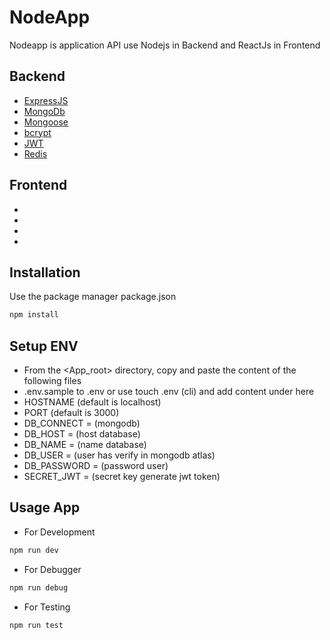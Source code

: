 # NodeApp

Nodeapp is application API use Nodejs in Backend and ReactJs in Frontend

## Backend

- [ExpressJS](https://expressjs.com/)
- [MongoDb](https://www.mongodb.com/)
- [Mongoose](https://mongoosejs.com/)
- [bcrypt](https://www.npmjs.com/package/bcrypt)
- [JWT](https://jwt.io/)
- [Redis](https://redis.io/)

## Frontend

-
-
-
-

## Installation

Use the package manager package.json

```bash
npm install
```

## Setup ENV

- From the <App_root> directory, copy and paste the content of the following files
- .env.sample to .env or use touch .env (cli) and add content under here
- HOSTNAME (default is localhost)
- PORT (default is 3000)
- DB_CONNECT = (mongodb)
- DB_HOST = (host database)
- DB_NAME = (name database)
- DB_USER = (user has verify in mongodb atlas)
- DB_PASSWORD = (password user)
- SECRET_JWT = (secret key generate jwt token)

## Usage App

- For Development

```bash
npm run dev
```

- For Debugger

```bash
npm run debug
```

- For Testing

```bash
npm run test
```
